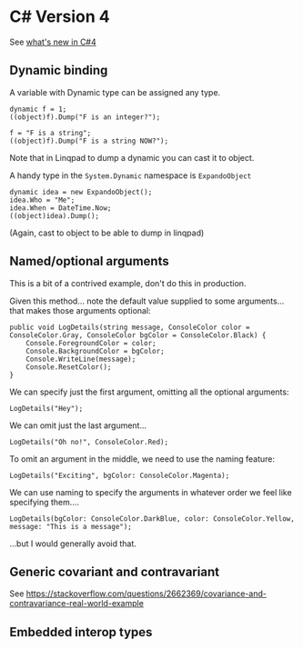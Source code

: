 # C# Version 4 

See [what's new in C#4](https://docs.microsoft.com/en-us/dotnet/csharp/whats-new/csharp-version-history#c-version-40)

## Dynamic binding


A variable with Dynamic type can be assigned any type.

	dynamic f = 1;
	((object)f).Dump("F is an integer?");

	f = "F is a string";
	((object)f).Dump("F is a string NOW?");
	
Note that in Linqpad to dump a dynamic you can cast it to object.

A handy type in the `System.Dynamic` namespace is `ExpandoObject`


	dynamic idea = new ExpandoObject();
    idea.Who = "Me";
	idea.When = DateTime.Now;
	((object)idea).Dump();
	
(Again, cast to object to be able to dump in linqpad)


## Named/optional arguments


This is a bit of a contrived example, don't do this in production.

Given this method... note the default value supplied to some arguments... that makes those arguments optional:


	public void LogDetails(string message, ConsoleColor color = ConsoleColor.Gray, ConsoleColor bgColor = ConsoleColor.Black) {
		Console.ForegroundColor = color;
		Console.BackgroundColor = bgColor;
		Console.WriteLine(message);
		Console.ResetColor();
	}

We can specify just the first argument, omitting all the optional arguments:

	LogDetails("Hey");
	
We can omit just the last argument... 
 	
	LogDetails("Oh no!", ConsoleColor.Red);

To omit an argument in the middle, we need to use the naming feature:
	
	LogDetails("Exciting", bgColor: ConsoleColor.Magenta);

We can use naming to specify the arguments in whatever order we feel like specifying them....


	LogDetails(bgColor: ConsoleColor.DarkBlue, color: ConsoleColor.Yellow, message: "This is a message");


...but I would generally avoid that.



## Generic covariant and contravariant



See <https://stackoverflow.com/questions/2662369/covariance-and-contravariance-real-world-example>

## Embedded interop types
